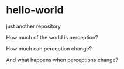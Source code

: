 # hello-world
<p>just another repository</p>
<p>How much of the world is perception?</p>
<p>How much can perception change?</p>
<p>And what happens when perceptions change?</p>
